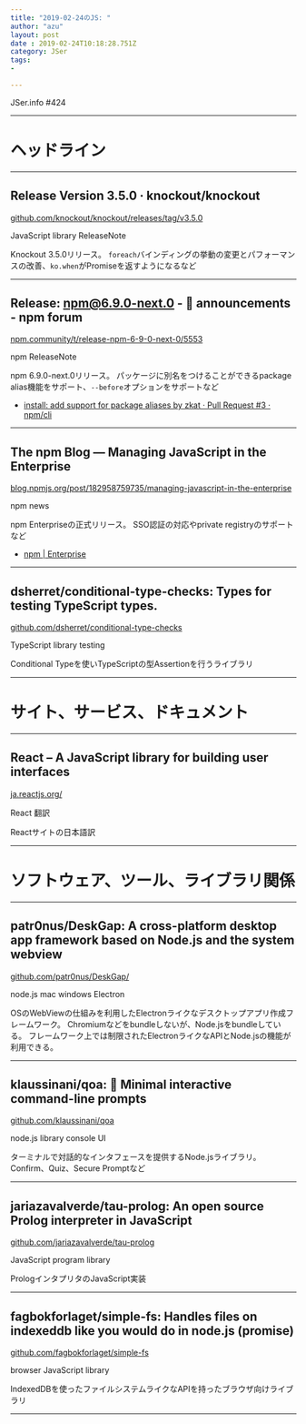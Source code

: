 ```yaml
---
title: "2019-02-24のJS: "
author: "azu"
layout: post
date : 2019-02-24T10:18:28.751Z
category: JSer
tags:
-

---
```


JSer.info #424

----

<h1 class="site-genre">ヘッドライン</h1>

----

## Release Version 3.5.0 · knockout/knockout
[github.com/knockout/knockout/releases/tag/v3.5.0](https://github.com/knockout/knockout/releases/tag/v3.5.0 "Release Version 3.5.0 · knockout/knockout")
<p class="jser-tags jser-tag-icon"><span class="jser-tag">JavaScript</span> <span class="jser-tag">library</span> <span class="jser-tag">ReleaseNote</span></p>

Knockout 3.5.0リリース。
`foreach`バインディングの挙動の変更とパフォーマンスの改善、`ko.when`がPromiseを返すようになるなど


----

## Release: npm@6.9.0-next.0 - 📣 announcements - npm forum
[npm.community/t/release-npm-6-9-0-next-0/5553](https://npm.community/t/release-npm-6-9-0-next-0/5553 "Release: npm@6.9.0-next.0 - 📣 announcements - npm forum")
<p class="jser-tags jser-tag-icon"><span class="jser-tag">npm</span> <span class="jser-tag">ReleaseNote</span></p>

npm 6.9.0-next.0リリース。
パッケージに別名をつけることができるpackage alias機能をサポート、`--before`オプションをサポートなど

- [install: add support for package aliases by zkat · Pull Request #3 · npm/cli](https://github.com/npm/cli/pull/3 "install: add support for package aliases by zkat · Pull Request #3 · npm/cli")

----

## The npm Blog — Managing JavaScript in the Enterprise
[blog.npmjs.org/post/182958759735/managing-javascript-in-the-enterprise](https://blog.npmjs.org/post/182958759735/managing-javascript-in-the-enterprise "The npm Blog — Managing JavaScript in the Enterprise")
<p class="jser-tags jser-tag-icon"><span class="jser-tag">npm</span> <span class="jser-tag">news</span></p>

npm Enterpriseの正式リリース。
SSO認証の対応やprivate registryのサポートなど

- [npm | Enterprise](https://www.npmjs.com/products/enterprise "npm | Enterprise")

----

## dsherret/conditional-type-checks: Types for testing TypeScript types.
[github.com/dsherret/conditional-type-checks](https://github.com/dsherret/conditional-type-checks "dsherret/conditional-type-checks: Types for testing TypeScript types.")
<p class="jser-tags jser-tag-icon"><span class="jser-tag">TypeScript</span> <span class="jser-tag">library</span> <span class="jser-tag">testing</span></p>

Conditional Typeを使いTypeScriptの型Assertionを行うライブラリ


----
<h1 class="site-genre">サイト、サービス、ドキュメント</h1>

----

## React – A JavaScript library for building user interfaces
[ja.reactjs.org/](https://ja.reactjs.org/ "React – A JavaScript library for building user interfaces")
<p class="jser-tags jser-tag-icon"><span class="jser-tag">React</span> <span class="jser-tag">翻訳</span></p>

Reactサイトの日本語訳


----
<h1 class="site-genre">ソフトウェア、ツール、ライブラリ関係</h1>

----

## patr0nus/DeskGap: A cross-platform desktop app framework based on Node.js and the system webview
[github.com/patr0nus/DeskGap/](https://github.com/patr0nus/DeskGap/ "patr0nus/DeskGap: A cross-platform desktop app framework based on Node.js and the system webview")
<p class="jser-tags jser-tag-icon"><span class="jser-tag">node.js</span> <span class="jser-tag">mac</span> <span class="jser-tag">windows</span> <span class="jser-tag">Electron</span></p>

OSのWebViewの仕組みを利用したElectronライクなデスクトップアプリ作成フレームワーク。
Chromiumなどをbundleしないが、Node.jsをbundleしている。
フレームワーク上では制限されたElectronライクなAPIとNode.jsの機能が利用できる。


----

## klaussinani/qoa: 💬 Minimal interactive command-line prompts
[github.com/klaussinani/qoa](https://github.com/klaussinani/qoa "klaussinani/qoa: 💬 Minimal interactive command-line prompts")
<p class="jser-tags jser-tag-icon"><span class="jser-tag">node.js</span> <span class="jser-tag">library</span> <span class="jser-tag">console</span> <span class="jser-tag">UI</span></p>

ターミナルで対話的なインタフェースを提供するNode.jsライブラリ。
Confirm、Quiz、Secure Promptなど


----

## jariazavalverde/tau-prolog: An open source Prolog interpreter in JavaScript
[github.com/jariazavalverde/tau-prolog](https://github.com/jariazavalverde/tau-prolog "jariazavalverde/tau-prolog: An open source Prolog interpreter in JavaScript")
<p class="jser-tags jser-tag-icon"><span class="jser-tag">JavaScript</span> <span class="jser-tag">program</span> <span class="jser-tag">library</span></p>

PrologインタプリタのJavaScript実装


----

## fagbokforlaget/simple-fs: Handles files on indexeddb like you would do in node.js (promise)
[github.com/fagbokforlaget/simple-fs](https://github.com/fagbokforlaget/simple-fs "fagbokforlaget/simple-fs: Handles files on indexeddb like you would do in node.js (promise)")
<p class="jser-tags jser-tag-icon"><span class="jser-tag">browser</span> <span class="jser-tag">JavaScript</span> <span class="jser-tag">library</span></p>

IndexedDBを使ったファイルシステムライクなAPIを持ったブラウザ向けライブラリ


----
